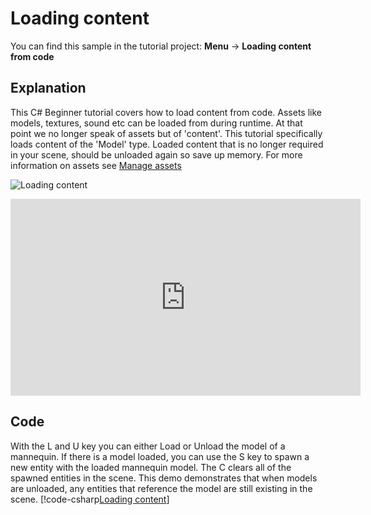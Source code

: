 # Loading content
You can find this sample in the tutorial project: **Menu** &rarr; **Loading content from code** 

## Explanation
This C# Beginner tutorial covers how to load content from code. Assets like models, textures, sound etc can be loaded from during runtime. At that point we no longer speak of assets but of 'content'. This tutorial specifically loads content of the 'Model' type. Loaded content that is no longer required in your scene, should be unloaded again so save up memory. For more information on assets see [Manage assets](../../manual/game-studio/manage-assets.md) 

![Loading content](media/loading-content.webp)

<iframe width="560" height="315" src="https://www.youtube.com/embed/_c4Cv4k3YyI" frameborder="0" allow="accelerometer; autoplay; encrypted-media; gyroscope; picture-in-picture" allowfullscreen></iframe>


## Code
With the L and U key you can either Load or Unload the model of a mannequin. If there is a model loaded, you can use the S key to spawn a new entity with the loaded mannequin model. The C clears all of the spawned entities in the scene. This demo demonstrates that when models are unloaded, any entities that reference the model are still existing in the scene.
[!code-csharp[Loading content](..\..\..\..\stride\samples\Tutorials\CSharpBeginner\CSharpBeginner\CSharpBeginner.Game\Code\LoadingContentDemo.cs)]
